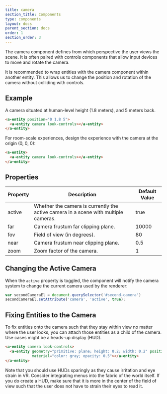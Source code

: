 ```yaml
---
title: camera
section_title: Components
type: components
layout: docs
parent_section: docs
order: 1
section_order: 3
---
```


The camera component defines from which perspective the user views the scene. It is often paired with controls components that allow input devices to move and rotate the camera.

It is recommended to wrap entities with the camera component within another entity. This allows us to change the position and rotation of the camera without colliding with controls.

## Example

A camera situated at human-level height (1.8 meters), and 5 meters back.

```html
<a-entity position="0 1.8 5">
  <a-entity camera look-controls></a-entity>
</a-entity>
```

For room-scale experiences, design the experience with the camera at the origin (0, 0, 0):

```html
<a-entity>
  <a-entity camera look-controls></a-entity>
</a-entity>
```

## Properties

| Property | Description                                                                         | Default Value |
|----------|-------------------------------------------------------------------------------------|---------------|
| active   | Whether the camera is currently the active camera in a scene with multiple cameras. | true          |
| far      | Camera frustum far clipping plane.                                                  | 10000         |
| fov      | Field of view (in degrees).                                                         | 80            |
| near     | Camera frustum near clipping plane.                                                 | 0.5           |
| zoom     | Zoom factor of the camera.                                                          | 1             |

## Changing the Active Camera

When the `active` property is toggled, the component will notify the camera system to change the current camera used by the renderer:

```js
var secondCameraEl = document.querySelector('#second-camera')
secondCameraEl.setAttribute('camera', 'active', true);
```

## Fixing Entities to the Camera

To fix entities onto the camera such that they stay within view no matter where the user looks, you can attach those entities as a child of the camera. Use cases might be a heads-up display (HUD).

```html
<a-entity camera look-controls>
  <a-entity geometry="primitive: plane; height: 0.2; width: 0.2" position="0 0 -1"
            material="color: gray; opacity: 0.5"></a-entity>
</a-entity>
```

Note that you should use HUDs sparingly as they cause irritation and eye strain in VR. Consider integrating menus into the fabric of the world itself. If you do create a HUD, make sure that it is more in the center of the field of view such that the user does not have to strain their eyes to read it.
